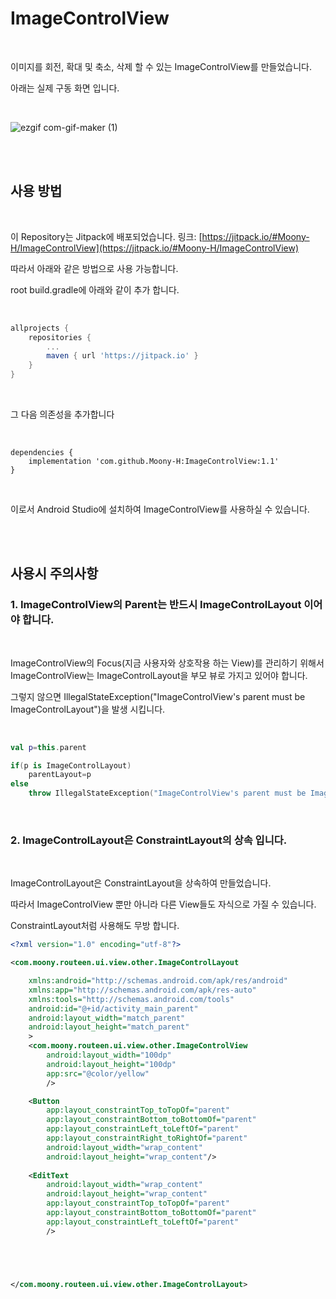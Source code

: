 # ImageControlView

<br/>

이미지를 회전, 확대 및 축소, 삭제 할 수 있는 ImageControlView를 만들었습니다.

아래는 실제 구동 화면 입니다.

<br/>


![ezgif com-gif-maker (1)](https://user-images.githubusercontent.com/53536205/173427966-359d62b2-4bff-4e7c-bfdd-038f4bf9ce3a.gif)


<br/>

<br/>

## 사용 방법

<br/>

이 Repository는 Jitpack에 배포되었습니다. 링크: [https://jitpack.io/#Moony-H/ImageControlView](https://jitpack.io/#Moony-H/ImageControlView)

따라서 아래와 같은 방법으로 사용 가능합니다.

root build.gradle에 아래와 같이 추가 합니다.

<br/>

```gradle
allprojects {
    repositories {
	    ...
		maven { url 'https://jitpack.io' }
	}
}
```

<br/>

그 다음 의존성을 추가합니다

<br/>

```
dependencies {
	implementation 'com.github.Moony-H:ImageControlView:1.1'
}
```

<br/>

이로서 Android Studio에 설치하여 ImageControlView를 사용하실 수 있습니다.

<br/>

<br/>


## 사용시 주의사항

### 1. ImageControlView의 Parent는 반드시 ImageControlLayout 이어야 합니다.

<br/>

ImageControlView의 Focus(지금 사용자와 상호작용 하는 View)를 관리하기 위해서 ImageControlView는 ImageControlLayout을 부모 뷰로 가지고 있어야 합니다.

그렇지 않으면 IllegalStateException("ImageControlView's parent must be ImageControlLayout")을 발생 시킵니다.

<br/>

```kotlin
val p=this.parent

if(p is ImageControlLayout)
    parentLayout=p
else
    throw IllegalStateException("ImageControlView's parent must be ImageControlLayout")
```

<br/>

### 2. ImageControlLayout은 ConstraintLayout의 상속 입니다.

<br/>

ImageControlLayout은 ConstraintLayout을 상속하여 만들었습니다.

따라서 ImageControlView 뿐만 아니라 다른 View들도 자식으로 가질 수 있습니다.

ConstraintLayout처럼 사용해도 무방 합니다.

```xml
<?xml version="1.0" encoding="utf-8"?>

<com.moony.routeen.ui.view.other.ImageControlLayout

    xmlns:android="http://schemas.android.com/apk/res/android"
    xmlns:app="http://schemas.android.com/apk/res-auto"
    xmlns:tools="http://schemas.android.com/tools"
    android:id="@+id/activity_main_parent"
    android:layout_width="match_parent"
    android:layout_height="match_parent"
    >
    <com.moony.routeen.ui.view.other.ImageControlView
        android:layout_width="100dp"
        android:layout_height="100dp"
        app:src="@color/yellow"
        />

    <Button
        app:layout_constraintTop_toTopOf="parent"
        app:layout_constraintBottom_toBottomOf="parent"
        app:layout_constraintLeft_toLeftOf="parent"
        app:layout_constraintRight_toRightOf="parent"
        android:layout_width="wrap_content"
        android:layout_height="wrap_content"/>
    
    <EditText
        android:layout_width="wrap_content"
        android:layout_height="wrap_content"
        app:layout_constraintTop_toTopOf="parent"
        app:layout_constraintBottom_toBottomOf="parent"
        app:layout_constraintLeft_toLeftOf="parent"
        />





</com.moony.routeen.ui.view.other.ImageControlLayout>
```
